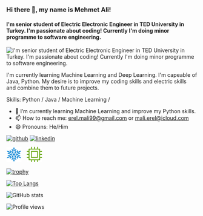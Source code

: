 ### Hi there 👋, my name is Mehmet Ali!
#### I'm senior student of Electric Electronic Engineer in TED University in Turkey. I'm passionate about coding! Currently I'm doing minor programme to software engineering.
![I'm senior student of Electric Electronic Engineer in TED University in Turkey. I'm passionate about coding! Currently I'm doing minor programme to software engineering.](https://arturssmirnovs.github.io/github-profile-readme-generator/images/banner.png)

I'm currently learning Machine Learning and Deep Learning. I'm capeable of Java, Python. My desire is to improve my coding skills and electric skills and combine them to future projects.

Skills: Python / Java / Machine Learning /

- 🌱 I’m currently learning Machine Learning and improve my Python skills. 
- 📫 How to reach me: erel.mali99@gmail.com or mali.erel@icloud.com 
- 😄 Pronouns: He/Him 


[<img src='https://cdn.jsdelivr.net/npm/simple-icons@3.0.1/icons/github.svg' alt='github' height='40'>](https://github.com/mali-erel)  [<img src='https://cdn.jsdelivr.net/npm/simple-icons@3.0.1/icons/linkedin.svg' alt='linkedin' height='40'>](https://www.linkedin.com/in/https://www.linkedin.com/in/malierel//)  

<a href='https://archiveprogram.github.com/'><img src='https://raw.githubusercontent.com/acervenky/animated-github-badges/master/assets/acbadge.gif' width='40' height='40'></a> <a href='https://docs.github.com/en/developers'><img src='https://raw.githubusercontent.com/acervenky/animated-github-badges/master/assets/devbadge.gif' width='40' height='40'></a> 

[![trophy](https://github-profile-trophy.vercel.app/?username=mali-erel)](https://github.com/ryo-ma/github-profile-trophy)

[![Top Langs](https://github-readme-stats.vercel.app/api/top-langs/?username=mali-erel)](https://github.com/anuraghazra/github-readme-stats)

![GitHub stats](https://github-readme-stats.vercel.app/api?username=mali-erel&show_icons=true)  

![Profile views](https://gpvc.arturio.dev/mali-erel)  
